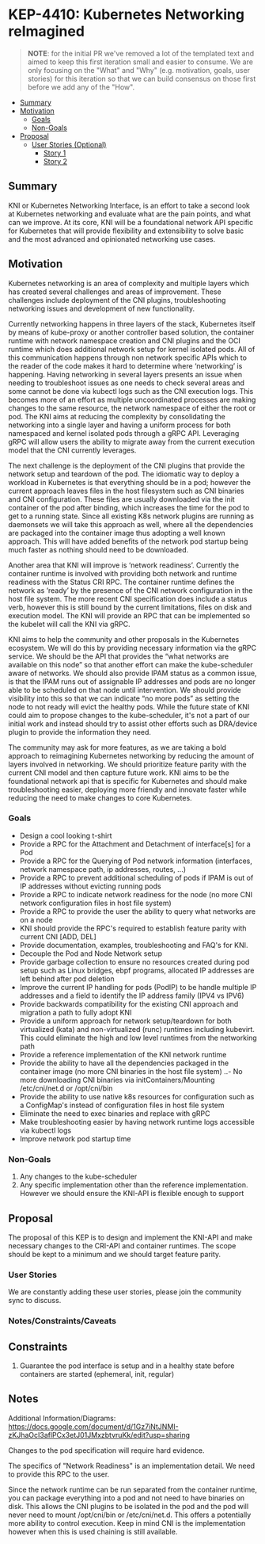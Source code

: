 # KEP-4410: Kubernetes Networking reImagined

> **NOTE**: for the initial PR we've removed a lot of the templated text and
> aimed to keep this first iteration small and easier to consume. We are only
> focusing on the "What" and "Why" (e.g. motivation, goals, user stories) for
> this iteration so that we can build consensus on those first before we add
> any of the "How".

<!-- toc -->
- [Summary](#summary)
- [Motivation](#motivation)
  - [Goals](#goals)
  - [Non-Goals](#non-goals)
- [Proposal](#proposal)
  - [User Stories (Optional)](#user-stories-optional)
    - [Story 1](#story-1)
    - [Story 2](#story-2)
<!-- /toc -->

## Summary

KNI or Kubernetes Networking Interface, is an effort to take a second look at Kubernetes networking and evaluate what are the pain points, and what can we improve. At its core, KNI will be a foundational network API specific for Kubernetes that will provide flexibility and extensibility to solve basic and the most advanced and opinionated networking use cases.  
 
## Motivation

Kubernetes networking is an area of complexity and multiple layers which has created several challenges and areas of improvement. These challenges include deployment of the CNI plugins, troubleshooting networking issues and development of new functionality. 

Currently networking happens in three layers of the stack, Kubernetes itself by means of kube-proxy or another controller based solution, the container runtime with network namespace creation and CNI plugins and the OCI runtime which does additional network setup for kernel isolated pods. All of this communication happens through non network specific APIs which to the reader of the code makes it hard to determine where ‘networking’ is happening. Having networking in several layers presents an issue when needing to troubleshoot issues as one needs to check several areas and some cannot be done via kubectl logs such as the CNI execution logs. This becomes more of an effort as multiple uncoordinated processes are making changes to the same resource, the network namespace of either the root or pod. The KNI aims at reducing the complexity by consolidating the networking into a single layer and having a uniform process for both namespaced and kernel isolated pods through a gRPC API. Leveraging gRPC will allow users the ability to migrate away from the current execution model that the CNI currently leverages.   

The next challenge is the deployment of the CNI plugins that provide the network setup and teardown of the pod. The idiomatic way to deploy a workload in Kubernetes is that everything should be in a pod; however the current approach leaves files in the host filesystem such as CNI binaries and CNI configuration. These files are usually downloaded via the init container of the pod after binding, which increases the time for the pod to get to a running state. Since all existing K8s network plugins are running as daemonsets we will take this approach as well, where all the dependencies are packaged into the container image thus adopting a well known approach. This will have added benefits of the network pod startup being much faster as nothing should need to be downloaded. 

Another area that KNI will improve is ‘network readiness’. Currently the container runtime is involved with providing both network and runtime readiness with the Status CRI RPC. The container runtime defines the network as ‘ready’ by the presence of the CNI network configuration in the host file system. The more recent CNI specification does include a status verb, however this is still bound by the current limitations, files on disk and execution model. The KNI will provide an RPC that can be implemented so the kubelet will call the KNI via gRPC. 

KNI aims to help the community and other proposals in the Kubernetes ecosystem. We will do this by providing necessary information via the gRPC service. We should be the API that provides the “what networks are available on this node” so that another effort can make the kube-scheduler aware of networks. We should also provide IPAM status as a common issue, is that the IPAM runs out of assignable IP addresses and pods are no longer able to be scheduled on that node until intervention. We should provide visibility into this so that we can indicate “no more pods” as setting the node to not ready will evict the healthy pods. While the future state of KNI could aim to propose changes to the kube-scheduler, it's not a part of our initial work and instead should try to assist other efforts such as DRA/device plugin to provide the information they need. 

The community may ask for more features, as we are taking a bold approach to reimagining Kubernetes networking by reducing the amount of layers involved in networking. We should prioritize feature parity with the current CNI model and then capture future work. KNI aims to be the foundational network api that is specific for Kubernetes and should make troubleshooting easier, deploying more friendly and innovate faster while reducing the need to make changes to core Kubernetes. 

### Goals

- Design a cool looking t-shirt
- Provide a RPC for the Attachment and Detachment of interface[s] for a Pod
- Provide a RPC for the Querying of Pod network information (interfaces, network namespace path, ip addresses, routes, ...)
- Provide a RPC to prevent additional scheduling of pods if IPAM is out of IP addresses without evicting running pods
- Provide a RPC to indicate network readiness for the node (no more CNI network configuration files in host file system)
- Provide a RPC to provide the user the ability to query what networks are on a node
- KNI should provide the RPC's required to establish feature parity with current CNI [ADD, DEL]
- Provide documentation, examples, troubleshooting and FAQ's for KNI.
- Decouple the Pod and Node Network setup
- Provide garbage collection to ensure no resources created during pod setup such as Linux bridges, ebpf programs, 
allocated IP addresses are left behind after pod deletion
- Improve the current IP handling for pods (PodIP) to be handle multiple IP addresses and 
a field to identify the IP address family (IPV4 vs IPV6)
- Provide backwards compatibility for the existing CNI approach and migration a path to fully adopt KNI
- Provide a uniform approach for network setup/teardown for both virtualized (kata) and non-virtualized (runc) 
runtimes including kubevirt. This could eliminate the high and low level runtimes from the networking path
- Provide a reference implementation of the KNI network runtime
- Provide the ability to have all the dependencies packaged in the container image (no more CNI binaries in the host file system)
..- No more downloading CNI binaries via initContainers/Mounting /etc/cni/net.d or /opt/cni/bin
- Provide the ability to use native k8s resources for configuration such as a ConfigMap's instead of configuration files in host file system
- Eliminate the need to exec binaries and replace with gRPC
- Make troubleshooting easier by having network runtime logs accessible via kubectl logs
- Improve network pod startup time

### Non-Goals

1. Any changes to the kube-scheduler 
2. Any specific implementation other than the reference implementation. However we should ensure the KNI-API is flexible enough to support

## Proposal

The proposal of this KEP is to design and implement the KNI-API and make necessary changes to the CRI-API and container runtimes. The scope should be kept to a minimum and we should target feature parity. 

### User Stories

We are constantly adding these user stories, please join the community sync to discuss. 

### Notes/Constraints/Caveats

## Constraints

1. Guarantee the pod interface is setup and in a healthy state before containers are started (ephemeral, init, regular)

## Notes

Additional Information/Diagrams: https://docs.google.com/document/d/1Gz7iNtJNMI-zKJhaOcI3aflPCx3etJ01JMxzbtvruKk/edit?usp=sharing

Changes to the pod specification will require hard evidence. 

The specifics of "Network Readiness" is an implementation detail. We need to provide this RPC to the user. 

Since the network runtime can be run separated from the container runtime, you can package everything into a pod and not need to have binaries on disk. This allows the CNI plugins to be isolated in the pod and the pod will never need to mount /opt/cni/bin or /etc/cni/net.d. This offers a potentially more ability to control execution. Keep in mind CNI is the implementation however when this is used chaining is still available.